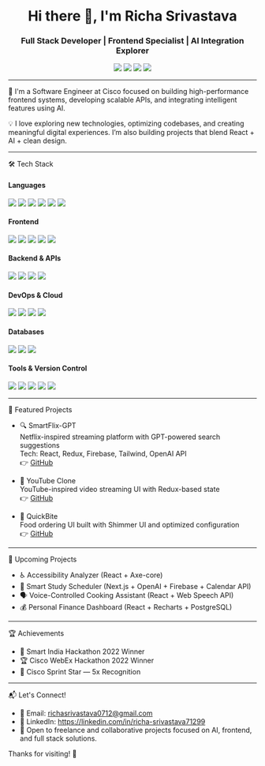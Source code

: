 <h1 align="center">Hi there 👋, I'm Richa Srivastava</h1>
<h3 align="center">Full Stack Developer | Frontend Specialist | AI Integration Explorer</h3>

<p align="center">
  <a href="mailto:richasrivastava0712@gmail.com"><img src="https://img.shields.io/badge/-Email-blue?style=flat-square&logo=gmail&logoColor=white" /></a>
  <a href="https://linkedin.com/in/richa-srivastava71299"><img src="https://img.shields.io/badge/-LinkedIn-blue?style=flat-square&logo=linkedin" /></a>
  <a href="https://github.com/richa-srivastava71299"><img src="https://img.shields.io/badge/-GitHub-181717?style=flat-square&logo=github" /></a>
  <a href="#"><img src="https://img.shields.io/badge/-Portfolio-grey?style=flat-square&logo=vercel" /></a>
</p>

---

🌟 I'm a Software Engineer at Cisco focused on building high-performance frontend systems, developing scalable APIs, and integrating intelligent features using AI.

💡 I love exploring new technologies, optimizing codebases, and creating meaningful digital experiences. I’m also building projects that blend React + AI + clean design.

---

🛠️ Tech Stack

<h4>Languages</h4>

<p>
  <img src="https://img.shields.io/badge/JavaScript-F7DF1E?style=for-the-badge&logo=javascript&logoColor=black" />
  <img src="https://img.shields.io/badge/Python-3776AB?style=for-the-badge&logo=python&logoColor=white" />
  <img src="https://img.shields.io/badge/Java-ED8B00?style=for-the-badge&logo=java&logoColor=white" />
  <img src="https://img.shields.io/badge/HTML5-E34F26?style=for-the-badge&logo=html5&logoColor=white" />
  <img src="https://img.shields.io/badge/CSS3-1572B6?style=for-the-badge&logo=css3&logoColor=white" />
  <img src="https://img.shields.io/badge/SQL-336791?style=for-the-badge&logo=postgresql&logoColor=white" />
</p>

<h4>Frontend</h4>

<p>
  <img src="https://img.shields.io/badge/React-20232A?style=for-the-badge&logo=react&logoColor=61DAFB" />
  <img src="https://img.shields.io/badge/Redux-593D88?style=for-the-badge&logo=redux&logoColor=white" />
  <img src="https://img.shields.io/badge/TailwindCSS-38B2AC?style=for-the-badge&logo=tailwind-css&logoColor=white" />
  <img src="https://img.shields.io/badge/Jest-C21325?style=for-the-badge&logo=jest&logoColor=white" />
  <img src="https://img.shields.io/badge/React Testing Library-E33332?style=for-the-badge&logo=testing-library&logoColor=white" />
</p>

<h4>Backend & APIs</h4>

<p>
  <img src="https://img.shields.io/badge/Django-092E20?style=for-the-badge&logo=django&logoColor=white" />
  <img src="https://img.shields.io/badge/Firebase-ffca28?style=for-the-badge&logo=firebase&logoColor=black" />
  <img src="https://img.shields.io/badge/CodeIgniter-DD4814?style=for-the-badge&logo=codeigniter&logoColor=white" />
  <img src="https://img.shields.io/badge/REST%20API-005571?style=for-the-badge&logo=api&logoColor=white" />
</p>

<h4>DevOps & Cloud</h4>

<p>
  <img src="https://img.shields.io/badge/Docker-2496ED?style=for-the-badge&logo=docker&logoColor=white" />
  <img src="https://img.shields.io/badge/Kubernetes-326CE5?style=for-the-badge&logo=kubernetes&logoColor=white" />
  <img src="https://img.shields.io/badge/Jenkins-D24939?style=for-the-badge&logo=jenkins&logoColor=white" />
  <img src="https://img.shields.io/badge/Argo%20Workflows-EF7B4D?style=for-the-badge&logo=argo&logoColor=white" />
</p>

<h4>Databases</h4>

<p>
  <img src="https://img.shields.io/badge/MySQL-4479A1?style=for-the-badge&logo=mysql&logoColor=white" />
  <img src="https://img.shields.io/badge/MongoDB-47A248?style=for-the-badge&logo=mongodb&logoColor=white" />
  <img src="https://img.shields.io/badge/Firebase-FFCA28?style=for-the-badge&logo=firebase&logoColor=black" />
</p>

<h4>Tools & Version Control</h4>

<p>
  <img src="https://img.shields.io/badge/Git-F05032?style=for-the-badge&logo=git&logoColor=white" />
  <img src="https://img.shields.io/badge/GitHub-181717?style=for-the-badge&logo=github&logoColor=white" />
  <img src="https://img.shields.io/badge/Bitbucket-0052CC?style=for-the-badge&logo=bitbucket&logoColor=white" />
  <img src="https://img.shields.io/badge/Postman-FF6C37?style=for-the-badge&logo=postman&logoColor=white" />
  <img src="https://img.shields.io/badge/Jira-0052CC?style=for-the-badge&logo=jira&logoColor=white" />
</p>

---

📌 Featured Projects

- 🔍 SmartFlix-GPT  
  Netflix-inspired streaming platform with GPT-powered search suggestions  
  Tech: React, Redux, Firebase, Tailwind, OpenAI API  
  👉 [GitHub](#)

- 🎥 YouTube Clone  
  YouTube-inspired video streaming UI with Redux-based state  
  👉 [GitHub](#)

- 🍔 QuickBite  
  Food ordering UI built with Shimmer UI and optimized configuration  
  👉 [GitHub](#)

---

🚧 Upcoming Projects

- ♿ Accessibility Analyzer (React + Axe-core)
- 📅 Smart Study Scheduler (Next.js + OpenAI + Firebase + Calendar API)
- 🗣 Voice-Controlled Cooking Assistant (React + Web Speech API)
- 💰 Personal Finance Dashboard (React + Recharts + PostgreSQL)

---

🏆 Achievements

- 🥇 Smart India Hackathon 2022 Winner  
- 🏆 Cisco WebEx Hackathon 2022 Winner  
- 🌟 Cisco Sprint Star — 5x Recognition  

---

📬 Let's Connect!

- 💌 Email: richasrivastava0712@gmail.com  
- 🔗 LinkedIn: https://linkedin.com/in/richa-srivastava71299  
- 🚀 Open to freelance and collaborative projects focused on AI, frontend, and full stack solutions.

Thanks for visiting! 🙌
